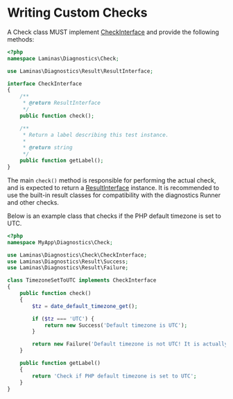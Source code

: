 # Writing Custom Checks

A Check class MUST implement [CheckInterface](https://github.com/laminas/laminas-diagnostics/tree/master/src/Check/CheckInterface.php)
and provide the following methods:

```php
<?php
namespace Laminas\Diagnostics\Check;

use Laminas\Diagnostics\Result\ResultInterface;

interface CheckInterface
{
    /**
     * @return ResultInterface
     */
    public function check();

    /**
     * Return a label describing this test instance.
     *
     * @return string
     */
    public function getLabel();
}
```

The main `check()` method is responsible for performing the actual check, and is
expected to return a [ResultInterface](https://github.com/laminas/laminas-diagnostics/tree/master/src/Result/ResultInterface.php)
instance. It is recommended to use the built-in result classes for
compatibility with the diagnostics Runner and other checks.

Below is an example class that checks if the PHP default timezone is set to UTC.

```php
<?php
namespace MyApp\Diagnostics\Check;

use Laminas\Diagnostics\Check\CheckInterface;
use Laminas\Diagnostics\Result\Success;
use Laminas\Diagnostics\Result\Failure;

class TimezoneSetToUTC implements CheckInterface
{
    public function check()
    {
        $tz = date_default_timezone_get();

        if ($tz === 'UTC') {
            return new Success('Default timezone is UTC');
        }

        return new Failure('Default timezone is not UTC! It is actually ' . $tz);
    }

    public function getLabel()
    {
        return 'Check if PHP default timezone is set to UTC';
    }
}
```
